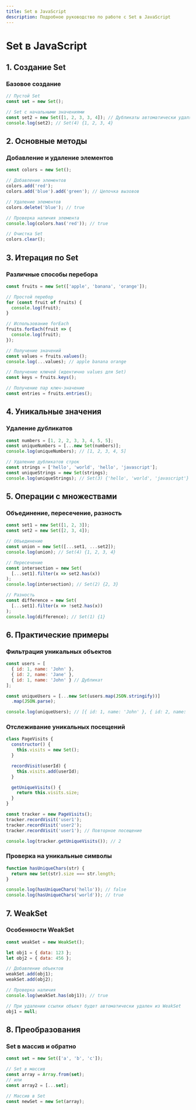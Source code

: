 ```yaml
---
title: Set в JavaScript
description: Подробное руководство по работе с Set в JavaScript
---
```


# Set в JavaScript

## 1. Создание Set

### Базовое создание
```javascript
// Пустой Set
const set = new Set();

// Set с начальными значениями
const set2 = new Set([1, 2, 3, 3, 4]); // Дубликаты автоматически удаляются
console.log(set2); // Set(4) {1, 2, 3, 4}
```

## 2. Основные методы

### Добавление и удаление элементов
```javascript
const colors = new Set();

// Добавление элементов
colors.add('red');
colors.add('blue').add('green'); // Цепочка вызовов

// Удаление элементов
colors.delete('blue'); // true

// Проверка наличия элемента
console.log(colors.has('red')); // true

// Очистка Set
colors.clear();
```

## 3. Итерация по Set

### Различные способы перебора
```javascript
const fruits = new Set(['apple', 'banana', 'orange']);

// Простой перебор
for (const fruit of fruits) {
  console.log(fruit);
}

// Использование forEach
fruits.forEach(fruit => {
  console.log(fruit);
});

// Получение значений
const values = fruits.values();
console.log(...values); // apple banana orange

// Получение ключей (идентично values для Set)
const keys = fruits.keys();

// Получение пар ключ-значение
const entries = fruits.entries();
```

## 4. Уникальные значения

### Удаление дубликатов
```javascript
const numbers = [1, 2, 2, 3, 3, 4, 5, 5];
const uniqueNumbers = [...new Set(numbers)];
console.log(uniqueNumbers); // [1, 2, 3, 4, 5]

// Удаление дубликатов строк
const strings = ['hello', 'world', 'hello', 'javascript'];
const uniqueStrings = new Set(strings);
console.log(uniqueStrings); // Set(3) {'hello', 'world', 'javascript'}
```

## 5. Операции с множествами

### Объединение, пересечение, разность
```javascript
const set1 = new Set([1, 2, 3]);
const set2 = new Set([2, 3, 4]);

// Объединение
const union = new Set([...set1, ...set2]);
console.log(union); // Set(4) {1, 2, 3, 4}

// Пересечение
const intersection = new Set(
  [...set1].filter(x => set2.has(x))
);
console.log(intersection); // Set(2) {2, 3}

// Разность
const difference = new Set(
  [...set1].filter(x => !set2.has(x))
);
console.log(difference); // Set(1) {1}
```

## 6. Практические примеры

### Фильтрация уникальных объектов
```javascript
const users = [
  { id: 1, name: 'John' },
  { id: 2, name: 'Jane' },
  { id: 1, name: 'John' } // Дубликат
];

const uniqueUsers = [...new Set(users.map(JSON.stringify))]
  .map(JSON.parse);

console.log(uniqueUsers); // [{ id: 1, name: 'John' }, { id: 2, name: 'Jane' }]
```

### Отслеживание уникальных посещений
```javascript
class PageVisits {
  constructor() {
    this.visits = new Set();
  }

  recordVisit(userId) {
    this.visits.add(userId);
  }

  getUniqueVisits() {
    return this.visits.size;
  }
}

const tracker = new PageVisits();
tracker.recordVisit('user1');
tracker.recordVisit('user2');
tracker.recordVisit('user1'); // Повторное посещение

console.log(tracker.getUniqueVisits()); // 2
```

### Проверка на уникальные символы
```javascript
function hasUniqueChars(str) {
  return new Set(str).size === str.length;
}

console.log(hasUniqueChars('hello')); // false
console.log(hasUniqueChars('world')); // true
```

## 7. WeakSet

### Особенности WeakSet
```javascript
const weakSet = new WeakSet();

let obj1 = { data: 123 };
let obj2 = { data: 456 };

// Добавление объектов
weakSet.add(obj1);
weakSet.add(obj2);

// Проверка наличия
console.log(weakSet.has(obj1)); // true

// При удалении ссылки объект будет автоматически удален из WeakSet
obj1 = null;
```

## 8. Преобразования

### Set в массив и обратно
```javascript
const set = new Set(['a', 'b', 'c']);

// Set в массив
const array = Array.from(set);
// или
const array2 = [...set];

// Массив в Set
const newSet = new Set(array);
```